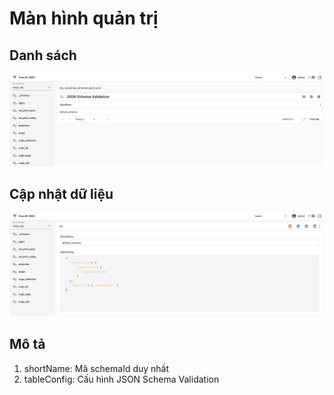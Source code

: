 # Màn hình quản trị

## Danh sách
<img src="/schema_list.png" alt="structure">

## Cập nhật dữ liệu
<img src="/schema_edit.png" alt="structure">

## Mô tả

1. shortName: Mã schemaId duy nhất
1. tableConfig: Cấu hình JSON Schema Validation